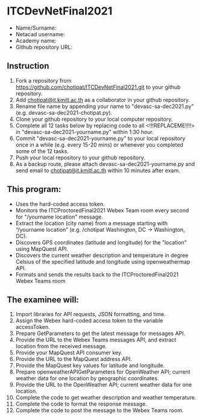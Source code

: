 # ITCDevNetFinal2021
- Name/Surname:
- Netacad username:
- Academy name:
- Github repository URL: 

## Instruction
1. Fork a repository from https://github.com/chotipat/ITCDevNetFinal2021.git to your github repository.
2. Add chotipat@it.kmitl.ac.th as a collaborator in your github repository.
3. Rename file name by appending your name to "devasc-sa-dec2021.py" (e.g. devasc-sa-dec2021-chotipat.py).
4. Clone your github repository to your local computer repository.
5. Complete all 12 tasks below by replacing code to all <!!!REPLACEME!!!!> in "devasc-sa-dec2021-yourname.py" within 1:30 hour.
6. Commit "devasc-sa-dec2021-yourname.py" to your local repository once in a while (e.g. every 15-20 mins) or whenever you completed some of the 12 tasks.
7. Push your local repository to your github repository.
8. As a backup route, please attach devasc-sa-dec2021-yourname.py and send email to chotipat@it.kmitl.ac.th within 10 minutes after exam.

## This program:
- Uses the hard-coded access token.
- Monitors the ITCProctoredFinal2021 Webex Team room every second for "/yourname location" message.
- Extract the location (city name) from a message starting with “/yourname location” (e.g. /chotipat Washington, DC -> Washington, DC).
- Discovers GPS coordinates (latitude and longitude) for the "location" using MapQuest API.
- Discovers the current weather description and temperature in degree Celsius of the specified latitude and longitude using openweathermap API. 
- Formats and sends the results back to the ITCProctoredFinal2021 Webex Teams room

## The examinee will:
1. Import libraries for API requests, JSON formatting, and time.
2. Assign the Webex hard-coded access token to the variable accessToken.
3. Prepare GetParameters to get the latest message for messages API.
4. Provide the URL to the Webex Teams messages API, and extract location from the received message.
5. Provide your MapQuest API consumer key.
6. Provide the URL to the MapQuest address API.
7. Provide the MapQuest key values for latitude and longitude.
8. Prepare openweatherAPIGetParameters for OpenWeather API; current weather data for one location by geographic coordinates.
9. Provide the URL to the OpenWeather API; current weather data for one location.
10. Complete the code to get weather description and weather temperature.
11. Complete the code to format the response message.
12. Complete the code to post the message to the Webex Teams room.  

